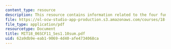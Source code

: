 ```yaml
---
content_type: resource
description: This resource contains information related to the four fundamental subspaces.
file: https://ol-ocw-studio-app-production.s3.amazonaws.com/courses/18-06sc-linear-algebra-fall-2011/62a9db9eeab190694d40afe4734068ca_MIT18_06SCF11_Ses1.10sum.pdf
file_type: application/pdf
resourcetype: Document
title: MIT18_06SCF11_Ses1.10sum.pdf
uid: 62a9db9e-eab1-9069-4d40-afe4734068ca
---
```

